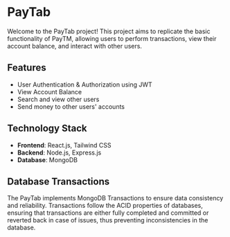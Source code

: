 # PayTab

Welcome to the PayTab project! This project aims to replicate the basic functionality of PayTM, allowing users to perform transactions, view their account balance, and interact with other users.

## Features

- User Authentication & Authorization using JWT
- View Account Balance
- Search and view other users
- Send money to other users' accounts

## Technology Stack

- **Frontend**: React.js, Tailwind CSS
- **Backend**: Node.js, Express.js
- **Database**: MongoDB

## Database Transactions

The PayTab implements MongoDB Transactions to ensure data consistency and reliability. Transactions follow the ACID properties of databases, ensuring that transactions are either fully completed and committed or reverted back in case of issues, thus preventing inconsistencies in the database.


